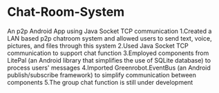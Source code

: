 # Chat-Room-System
An p2p Android App using Java Socket TCP communication
1.Created a LAN based p2p chatroom system and allowed users to send text, voice, pictures, and files through this system
2.Used Java Socket TCP communication to support chat function
3.Employed components from LitePal (an Android library that simplifies the use of SQLite database) to process users'
messages
4.Imported Greenrobot.EventBus (an Android publish/subscribe framework) to simplify communication between components
5.The group chat function is still under development
